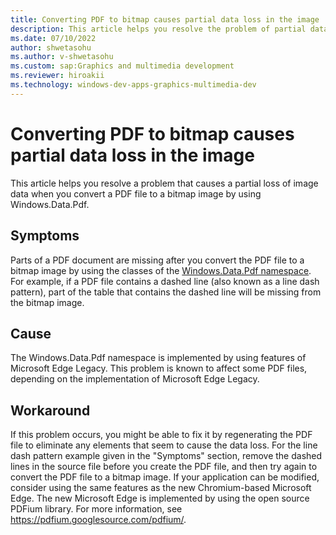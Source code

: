 ```yaml
---
title: Converting PDF to bitmap causes partial data loss in the image
description: This article helps you resolve the problem of partial data loss when you convert a PDF to a Bitmap image by using the classes of the Windows.Data.Pdf namespace.
ms.date: 07/10/2022
author: shwetasohu
ms.author: v-shwetasohu
ms.custom: sap:Graphics and multimedia development
ms.reviewer: hiroakii
ms.technology: windows-dev-apps-graphics-multimedia-dev
---
```


# Converting PDF to bitmap causes partial data loss in the image

This article helps you resolve a problem that causes a partial loss of image data when you convert a PDF file to a bitmap image by using Windows.Data.Pdf.

## Symptoms

Parts of a PDF document are missing after you convert the PDF file to a bitmap image by using the classes of the [Windows.Data.Pdf namespace](https://learn.microsoft.com/uwp/api/windows.data.pdf?view=winrt-22621). For example, if a PDF file contains a dashed line (also known as a line dash pattern), part of the table that contains the dashed line will be missing from the bitmap image.

## Cause

The Windows.Data.Pdf namespace is implemented by using features of Microsoft Edge Legacy.
This problem is known to affect some PDF files, depending on the implementation of Microsoft Edge Legacy.

## Workaround

If this problem occurs, you might be able to fix it by regenerating the PDF file to eliminate any elements that seem to cause the data loss. For the line dash pattern example given in the "Symptoms" section, remove the dashed lines in the source file before you create the PDF file, and then try again to convert the PDF file to a bitmap image.
If your application can be modified, consider using the same features as the new Chromium-based Microsoft Edge. The new Microsoft Edge is implemented by using the open source PDFium library. For more information, see https://pdfium.googlesource.com/pdfium/.